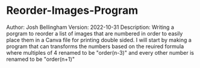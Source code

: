 ﻿# Reorder-Images-Program

Author: Josh Bellingham
Version: 2022-10-31
Description: Writing a porgram to reorder a list of images that are numbered in order to easily place them in a Canva file for printing double sided.
I will start by making a program that can transforms the numbers based on the reuired formula where multiples of 4 renamed to be "order(n-3)" 
and every other number is renamed to be "order(n+1)"
